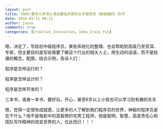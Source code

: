 ```yaml
---
layout: post
title: TODO:要写几本深入浅出雅俗共赏的关于程序员（搞电脑的）的书
date: 2016-03-11 08:11
author: jason
comments: true
categories: [Creative_Innovation, Idea_Crazy_Fun]
---
```

嗯，决定了，写给初中级程序员，某些系统化的整理，也会帮助到高级乃至资深、专家，但主要目的是写给需要了解这个行业的相关人士，用生动的话语，而不是枯燥的概念，配图，结合示例，告诉人们：

程序是怎样运行的？

程序是怎样设计的？

程序是怎样开发的？

三本书，或者一本书，要好玩，开心，甚至6岁以上小孩也可以学习到有趣的东东

嗯，觉得一定很有成就感，让更多的人了解到我们程序员的世界，神秘的程序员是在干什么？他不是电影中的高智商的宅男工程师，他是聪明、智慧，高度责任心和团队写作精神的改变世界的人，仅此而已！！！
